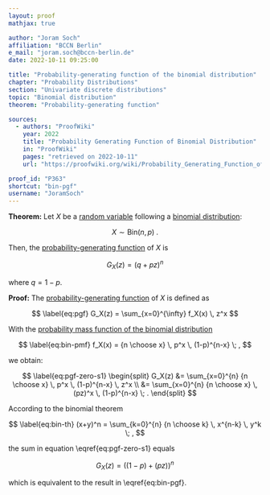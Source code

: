 ```yaml
---
layout: proof
mathjax: true

author: "Joram Soch"
affiliation: "BCCN Berlin"
e_mail: "joram.soch@bccn-berlin.de"
date: 2022-10-11 09:25:00

title: "Probability-generating function of the binomial distribution"
chapter: "Probability Distributions"
section: "Univariate discrete distributions"
topic: "Binomial distribution"
theorem: "Probability-generating function"

sources:
  - authors: "ProofWiki"
    year: 2022
    title: "Probability Generating Function of Binomial Distribution"
    in: "ProofWiki"
    pages: "retrieved on 2022-10-11"
    url: "https://proofwiki.org/wiki/Probability_Generating_Function_of_Binomial_Distribution"

proof_id: "P363"
shortcut: "bin-pgf"
username: "JoramSoch"
---
```



**Theorem:** Let $X$ be a [random variable](/D/rvar) following a [binomial distribution](/D/bin):

$$ \label{eq:bin}
X \sim \mathrm{Bin}(n,p) \; .
$$

Then, the [probability-generating function](/D/pgf) of $X$ is

$$ \label{eq:bin-pgf}
G_X(z) = (q + pz)^n
$$

where $q = 1-p$.


**Proof:** The [probability-generating function](/D/pgf) of $X$ is defined as

$$ \label{eq:pgf}
G_X(z) = \sum_{x=0}^{\infty} f_X(x) \, z^x
$$

With the [probability mass function of the binomial distribution](/P/bin-pmf)

$$ \label{eq:bin-pmf}
f_X(x) = {n \choose x} \, p^x \, (1-p)^{n-x} \; ,
$$

we obtain:

$$ \label{eq:pgf-zero-s1}
\begin{split}
G_X(z) &= \sum_{x=0}^{n} {n \choose x} \, p^x \, (1-p)^{n-x} \, z^x \\
&= \sum_{x=0}^{n} {n \choose x} \, (pz)^x \, (1-p)^{n-x} \; .
\end{split}
$$

According to the binomial theorem

$$ \label{eq:bin-th}
(x+y)^n = \sum_{k=0}^{n} {n \choose k} \, x^{n-k} \, y^k \; ,
$$

the sum in equation \eqref{eq:pgf-zero-s1} equals

$$ \label{eq:pgf-zero-s2}
G_X(z) = \left( (1-p) + (pz) \right)^n
$$

which is equivalent to the result in \eqref{eq:bin-pgf}.